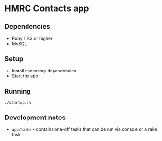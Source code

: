 # HMRC Contacts app

## Dependencies

* Ruby 1.9.3 or higher
* MySQL

## Setup

* Install necessary dependencies
* Start the app

## Running

````
./startup.sh
````

## Development notes

* ```app/tasks``` - contains one-off tasks that can be run via console or a rake task.
